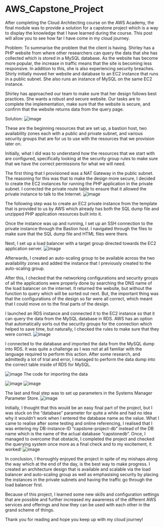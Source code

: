 # AWS_Capstone_Project
After completing the Cloud Architecting course on the AWS Academy, the final module was to provide a solution for a capstone project which is a way to display the knowledge that I have learned during the course. This post will allow you to see how far I have come in my cloud journey.

Problem:
To summarise the problem that the client is having. Shirley has a PHP website from where other researchers can query the data that she has collected which is stored in a MySQL database. As the website has become more popular, the increase in traffic means that the site is becoming less responsive. In addition to this, she is also experiencing security breaches.
Shirly initially moved her website and database to an EC2 instance that runs in a public subnet. She also runs an instance of MySQL on the same EC2 instance.

Shirley has approached our team to make sure that her design follows best practices. She wants a robust and secure website.
Our tasks are to complete the implementation, make sure that the website is secure, and confirm that the website returns data from the query page.

Solution:
![image](https://github.com/DylanRaimondi/AWS_Capstone_Project/assets/111287803/8039ed6f-7296-456e-b6a8-c26d68eec6e0)


These are the beginning resources that are set up, a bastion host, two availability zones each with a public and private subnet, and various security groups that are for us to use with the resources that we provision later on.

Initially, what I did was to understand how the resources that we start with are configured, specifically looking at the security group rules to make sure that we have the correct permissions for what we will need.

The first thing that I provisioned was a NAT Gateway in the public subnet. The reasoning for this was that to make the design more secure, I decided to create the EC2 instances for running the PHP application in the private subnet. I corrected the private route table to ensure that it allowed the private instance to talk to the Internet.
![image](https://github.com/DylanRaimondi/AWS_Capstone_Project/assets/111287803/c2ff2523-0a58-40f8-a212-513af9caca0e)


The following step was to create an EC2 private instance from the template that is provided to us by AWS which already has both the SQL dump file and unzipped PHP application resources built into it.

Once the instance was up and running, I set up an SSH connection to the private instance through the Bastion host. I navigated through the files to make sure that the SQL dump file and HTML files were there.

Next, I set up a load balancer with a target group directed towards the EC2 application server.
![image](https://github.com/DylanRaimondi/AWS_Capstone_Project/assets/111287803/9fd22391-77c3-4757-b0e0-0c88ba64b083)


Afterwards, I created an auto-scaling group to be available across the two availability zones and added the instance that I previously created to the auto-scaling group.

After this, I checked that the networking configurations and security groups of all the applications were properly done by searching the DNS name of the load balancer on the internet. It returned the website, but without the function to query which will be sorted out next. But, the important thing was that the configurations of the design so far were all correct, which meant that I could move on to the final parts of the design.

I launched an RDS instance and connected it to the EC2 instance so that it can query the data from the MySQL database in RDS. AWS has an option that automatically sorts out the security groups for the connection which helped to save time, but naturally, I checked the rules to make sure that they were correct.
![image](https://github.com/DylanRaimondi/AWS_Capstone_Project/assets/111287803/7a2af6dd-7cab-4bc0-8235-4e6cb4e8fdde)


I connected to the database and imported the data from the MySQL dump into RDS. It was quite a challenge as I was not at all familiar with the language required to perform this action. After some research, and admittedly a lot of trial and error, I managed to perform the data dump into the correct table inside of RDS for MySQL.

![image](https://github.com/DylanRaimondi/AWS_Capstone_Project/assets/111287803/3de054a9-391b-4fa6-9ba4-16474b073b44)
The code for importing the data

![image](https://github.com/DylanRaimondi/AWS_Capstone_Project/assets/111287803/b993ee75-a1dc-4e15-951e-332d16f70e30)
![image](https://github.com/DylanRaimondi/AWS_Capstone_Project/assets/111287803/63ee4c6a-3110-42f8-85da-c96d9f3eb48d)


The last and final step was to set up parameters in the Systems Manager Parameter Store.
![image](https://github.com/DylanRaimondi/AWS_Capstone_Project/assets/111287803/8bcc141c-1730-4756-adec-3d87341beef6)


Initially, I thought that this would be an easy final part of the project, but I was stuck on the “database” parameter for quite a while and had no idea why it wouldn’t work when I entered the database name as the value. What I came to realise after some testing and online referencing, I realised that I was entering my DB-instance-ID “capstone-project-db” instead of the DB name which is the name of the actual database “capstonedb”. Once, I managed to overcome that obstacle, I completed the project and checked the querying system once more as a final check and to my excitement, it worked!
![image](https://github.com/DylanRaimondi/AWS_Capstone_Project/assets/111287803/0b08551f-d049-496a-8c01-ef9ca814c460)


In conclusion, I thoroughly enjoyed the project in spite of my mishaps along the way which at the end of the day, is the best way to make progress. I created an architecture design that is available and scalable via the load balancer and auto-scaling group as well as emphasising security by placing the instances in the private subnets and having the traffic go through the load balancer first.

Because of this project, I learned some new skills and configuration settings that are possible and further increased my awareness of the different AWS services and offerings and how they can be used with each other in the grand scheme of things.

Thank you for reading and hope you keep up with my cloud journey!
